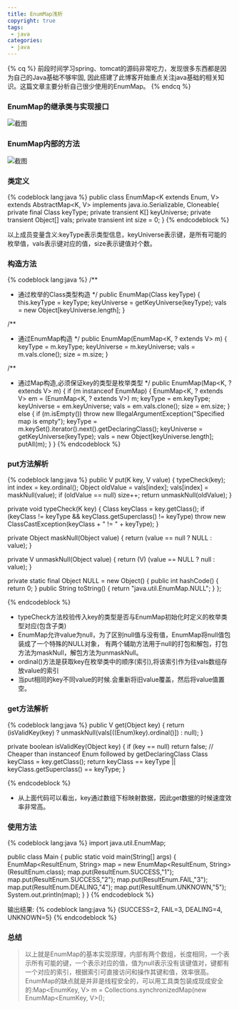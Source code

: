 ```yaml
---
title: EnumMap浅析
copyright: true
tags:
 - java
categories:
 - java
---
```


{% cq %} 
前段时间学习spring、tomcat的源码非常吃力，发现很多东西都是因为自己的Java基础不够牢固,
因此搭建了此博客开始重点关注java基础的相关知识。这篇文章主要分析自己很少使用的EnumMap。
{% endcq %}

<!-- more -->

### EnumMap的继承类与实现接口

![截图](/image/java-EnumMap/java-EnumMap01.png)


### EnumMap内部的方法
![截图](/image/java-EnumMap/java-EnumMap02.png)


### 类定义
{% codeblock lang:java %}
public class EnumMap<K extends Enum<K>, V> extends AbstractMap<K, V> implements java.io.Serializable, Cloneable{
    private final Class<K> keyType;
    private transient K[] keyUniverse;
    private transient Object[] vals;
    private transient int size = 0;
}
{% endcodeblock %}

以上成员变量含义:keyType表示类型信息，keyUniverse表示键，是所有可能的枚举值，vals表示键对应的值，size表示键值对个数。



### 构造方法


{% codeblock lang:java %}
/**
 * 通过枚举的Class类型构造
 */
public EnumMap(Class<K> keyType) {
    this.keyType = keyType;
    keyUniverse = getKeyUniverse(keyType);
    vals = new Object[keyUniverse.length];
}

/**
 * 通过EnumMap构造
 */
public EnumMap(EnumMap<K, ? extends V> m) {
     keyType = m.keyType;
     keyUniverse = m.keyUniverse;
     vals = m.vals.clone();
     size = m.size;
}

/**
 * 通过Map构造,必须保证key的类型是枚举类型
 */
public EnumMap(Map<K, ? extends V> m) {
    if (m instanceof EnumMap) {
        EnumMap<K, ? extends V> em = (EnumMap<K, ? extends V>) m;
        keyType = em.keyType;
        keyUniverse = em.keyUniverse;
        vals = em.vals.clone();
        size = em.size;
    } else {
        if (m.isEmpty())
            throw new IllegalArgumentException("Specified map is empty");
        keyType = m.keySet().iterator().next().getDeclaringClass();
        keyUniverse = getKeyUniverse(keyType);
        vals = new Object[keyUniverse.length];
        putAll(m);
    }
}
{% endcodeblock %}


### put方法解析
{% codeblock lang:java %}
public V put(K key, V value) {
    typeCheck(key);
    int index = key.ordinal();
    Object oldValue = vals[index];
    vals[index] = maskNull(value);
    if (oldValue == null)
        size++;
    return unmaskNull(oldValue);
}

private void typeCheck(K key) {
    Class keyClass = key.getClass();
    if (keyClass != keyType && keyClass.getSuperclass() != keyType)
        throw new ClassCastException(keyClass + " != " + keyType);
}


private Object maskNull(Object value) {
    return (value == null ? NULL : value);
}

private V unmaskNull(Object value) {
    return (V) (value == NULL ? null : value);
}

private static final Object NULL = new Object() {
    public int hashCode() {
        return 0;
    }
    public String toString() {
        return "java.util.EnumMap.NULL";
    }
};

{% endcodeblock %}


- typeCheck方法校验传入key的类型是否与EnumMap初始化时定义的枚举类型对应(包含子类)
- EnumMap允许value为null，为了区别null值与没有值，EnumMap将null值包装成了一个特殊的NULL对象，
  有两个辅助方法用于null的打包和解包，打包方法为maskNull，解包方法为unmaskNull。
- ordinal()方法是获取key在枚举类中的顺序(索引),将该索引作为往vals数组存放value的索引
- 当put相同的key不同value的时候.会重新将旧value覆盖，然后将value值置空。



### get方法解析
{% codeblock lang:java %}
public V get(Object key) {
    return (isValidKey(key) ?
            unmaskNull(vals[((Enum)key).ordinal()]) : null);
}

private boolean isValidKey(Object key) {
    if (key == null)
        return false;
    // Cheaper than instanceof Enum followed by getDeclaringClass
    Class keyClass = key.getClass();
    return keyClass == keyType || keyClass.getSuperclass() == keyType;
}

{% endcodeblock %}


- 从上面代码可以看出，key通过数组下标映射数据，因此get数据的时候速度效率非常高。

### 使用方法

{% codeblock lang:java %}
import java.util.EnumMap;

public class Main {
    public static void main(String[] args) {
        EnumMap<ResultEnum, String> map = new EnumMap<ResultEnum, String>(ResultEnum.class);
        map.put(ResultEnum.SUCCESS,"1");
        map.put(ResultEnum.SUCCESS,"2");
        map.put(ResultEnum.FAIL,"3");
        map.put(ResultEnum.DEALING,"4");
        map.put(ResultEnum.UNKNOWN,"5");
        System.out.println(map);
    }
}
{% endcodeblock %}

输出结果:
{% codeblock lang:java %}
{SUCCESS=2, FAIL=3, DEALING=4, UNKNOWN=5}
{% endcodeblock %}
  
  
### 总结

> 以上就是EnumMap的基本实现原理，内部有两个数组，长度相同，一个表示所有可能的键，一个表示对应的值，值为null表示没有该键值对，键都有一个对应的索引，根据索引可直接访问和操作其键和值，效率很高。
  EnumMap的缺点就是并非是线程安全的，可以用工具类包装成现成安全的:Map<EnumKey, V> m = Collections.synchronizedMap(new EnumMap<EnumKey, V>();

